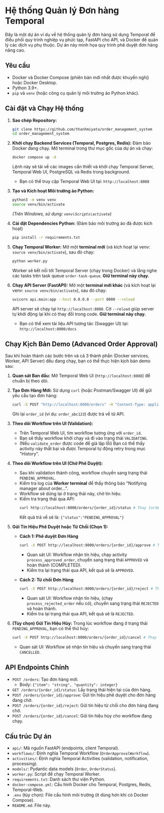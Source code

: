 # Hệ thống Quản lý Đơn hàng Temporal

Đây là một dự án ví dụ về hệ thống quản lý đơn hàng sử dụng Temporal để điều phối quy trình nghiệp vụ phức tạp, FastAPI cho API, và Docker để quản lý các dịch vụ phụ thuộc. Dự án này minh họa quy trình phê duyệt đơn hàng nâng cao.

## Yêu cầu

*   Docker và Docker Compose (phiên bản mới nhất được khuyến nghị) hoặc Docker Desktop.
*   Python 3.9+.
*   `pip` và `venv` (hoặc công cụ quản lý môi trường ảo Python khác).

## Cài đặt và Chạy Hệ thống

1.  **Sao chép Repository:**
    ```bash
    git clone https://github.com/thanhmiyata/order_management_system
    cd order_management_system
    ```

2.  **Khởi chạy Backend Services (Temporal, Postgres, Redis):**
    Đảm bảo Docker đang chạy. Mở terminal trong thư mục gốc của dự án và chạy:
    ```bash
    docker compose up -d
    ```
    Lệnh này sẽ tải về các images cần thiết và khởi chạy Temporal Server, Temporal Web UI, PostgreSQL và Redis trong background.
    *   Bạn có thể truy cập Temporal Web UI tại: `http://localhost:8088`

3.  **Tạo và Kích hoạt Môi trường ảo Python:**
    ```bash
    python3 -m venv venv
    source venv/bin/activate
    ```
    *(Trên Windows, sử dụng: `venv\Scripts\activate`)*

4.  **Cài đặt Dependencies Python:**
    (Đảm bảo môi trường ảo đã được kích hoạt)
    ```bash
    pip install -r requirements.txt
    ```

5.  **Chạy Temporal Worker:**
    Mở một **terminal mới** (và kích hoạt lại venv: `source venv/bin/activate`), sau đó chạy:
    ```bash
    python worker.py
    ```
    Worker sẽ kết nối tới Temporal Server (chạy trong Docker) và lắng nghe các tasks trên task queue `order-task-queue`. **Giữ terminal này chạy.**

6.  **Chạy API Server (FastAPI):**
    Mở một **terminal mới khác** (và kích hoạt lại venv: `source venv/bin/activate`), sau đó chạy:
    ```bash
    uvicorn api.main:app --host 0.0.0.0 --port 8000 --reload
    ```
    API server sẽ chạy tại `http://localhost:8000`. Cờ `--reload` giúp server tự khởi động lại khi có thay đổi trong code. **Giữ terminal này chạy.**

    *   Bạn có thể xem tài liệu API tương tác (Swagger UI) tại: `http://localhost:8000/docs`

## Chạy Kịch Bản Demo (Advanced Order Approval)

Sau khi hoàn thành các bước trên và cả 3 thành phần (Docker services, Worker, API Server) đều đang chạy, bạn có thể thực hiện kịch bản demo sau:

1.  **Quan sát Ban đầu:** Mở Temporal Web UI (`http://localhost:8088`) để chuẩn bị theo dõi.

2.  **Tạo Đơn Hàng Mới:**
    Sử dụng `curl` (hoặc Postman/Swagger UI) để gửi yêu cầu tạo đơn hàng:
    ```bash
    curl -X POST "http://localhost:8000/orders" -H "Content-Type: application/json" -d '{"item": "Laptop Gaming XYZ", "quantity": 1}'
    ```
    Ghi lại `order_id` (ví dụ: `order_abc123`) được trả về từ API.

3.  **Theo dõi Workflow trên UI (Validation):**
    *   Trên Temporal Web UI, tìm workflow tương ứng với `order_id`.
    *   Bạn sẽ thấy workflow khởi chạy và đi vào trạng thái `VALIDATING`.
    *   (Nếu `validate_order` được code để giả lập lỗi) Bạn có thể thấy activity này thất bại và được Temporal tự động retry trong mục "History".

4.  **Theo dõi Workflow trên UI (Chờ Phê Duyệt):**
    *   Sau khi validation thành công, workflow chuyển sang trạng thái `PENDING_APPROVAL`.
    *   Kiểm tra log của **Worker terminal** để thấy thông báo "Notifying manager about order...".
    *   Workflow sẽ dừng lại ở trạng thái này, chờ tín hiệu.
    *   Kiểm tra trạng thái qua API:
        ```bash
        curl http://localhost:8000/orders/{order_id}/status # Thay {order_id} bằng ID thực tế
        ```
        Kết quả trả về sẽ là: `{"status":"PENDING_APPROVAL"}`

5.  **Gửi Tín Hiệu Phê Duyệt hoặc Từ Chối (Chọn 1):**

    *   **Cách 1: Phê duyệt Đơn Hàng**
        ```bash
        curl -X POST http://localhost:8000/orders/{order_id}/approve # Thay {order_id}
        ```
        *   Quan sát UI: Workflow nhận tín hiệu, chạy activity `process_approved_order`, chuyển sang trạng thái `APPROVED` và hoàn thành (COMPLETED).
        *   Kiểm tra lại trạng thái qua API, kết quả sẽ là `APPROVED`.

    *   **Cách 2: Từ chối Đơn Hàng**
        ```bash
        curl -X POST http://localhost:8000/orders/{order_id}/reject # Thay {order_id}
        ```
        *   Quan sát UI: Workflow nhận tín hiệu, (chạy `process_rejected_order` nếu có), chuyển sang trạng thái `REJECTED` và hoàn thành.
        *   Kiểm tra lại trạng thái qua API, kết quả sẽ là `REJECTED`.

6.  **(Tùy chọn) Gửi Tín Hiệu Hủy:**
    Trong lúc workflow đang ở trạng thái `PENDING_APPROVAL`, bạn có thể thử hủy:
    ```bash
    curl -X POST http://localhost:8000/orders/{order_id}/cancel # Thay {order_id}
    ```
    *   Quan sát UI: Workflow sẽ nhận tín hiệu và chuyển sang trạng thái `CANCELLED`.

## API Endpoints Chính

*   `POST /orders`: Tạo đơn hàng mới.
    *   Body: `{"item": "string", "quantity": integer}`
*   `GET /orders/{order_id}/status`: Lấy trạng thái hiện tại của đơn hàng.
*   `POST /orders/{order_id}/approve`: Gửi tín hiệu phê duyệt cho đơn hàng đang chờ.
*   `POST /orders/{order_id}/reject`: Gửi tín hiệu từ chối cho đơn hàng đang chờ.
*   `POST /orders/{order_id}/cancel`: Gửi tín hiệu hủy cho workflow đang chạy.

## Cấu trúc Dự án

*   `api/`: Mã nguồn FastAPI (endpoints, client Temporal).
*   `workflows/`: Định nghĩa Temporal Workflow (`OrderApprovalWorkflow`).
*   `activities/`: Định nghĩa Temporal Activities (validation, notification, processing).
*   `models/`: Pydantic data models (`Order`, `OrderStatus`).
*   `worker.py`: Script để chạy Temporal Worker.
*   `requirements.txt`: Danh sách thư viện Python.
*   `docker-compose.yml`: Cấu hình Docker cho Temporal, Postgres, Redis, Temporal-Web.
*   `.env` (tùy chọn): File cấu hình môi trường (ít dùng hơn khi có Docker Compose).
*   `README.md`: File này. 